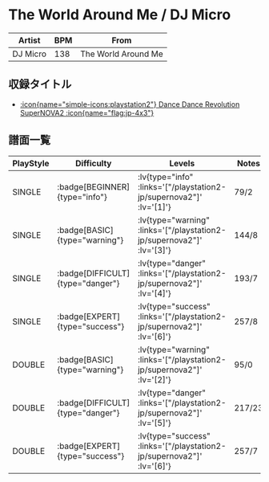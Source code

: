 # The World Around Me / DJ Micro

|Artist|BPM|From|
|------|---|----|
|DJ Micro|138|The World Around Me|

## 収録タイトル

- [ :icon{name="simple-icons:playstation2"} Dance Dance Revolution SuperNOVA2 :icon{name="flag:jp-4x3"} ](/playstation2-jp/supernova2)

## 譜面一覧

|PlayStyle|Difficulty|Levels|Notes|Movie|
|---------|----------|------|-----|-----|
|SINGLE| :badge[BEGINNER]{type="info"} | :lv{type="info" :links='["/playstation2-jp/supernova2"]' :lv='[1]'} |79/2||
|SINGLE| :badge[BASIC]{type="warning"} | :lv{type="warning" :links='["/playstation2-jp/supernova2"]' :lv='[3]'} |144/8||
|SINGLE| :badge[DIFFICULT]{type="danger"} | :lv{type="danger" :links='["/playstation2-jp/supernova2"]' :lv='[4]'} |193/7||
|SINGLE| :badge[EXPERT]{type="success"} | :lv{type="success" :links='["/playstation2-jp/supernova2"]' :lv='[6]'} |257/8||
|DOUBLE| :badge[BASIC]{type="warning"} | :lv{type="warning" :links='["/playstation2-jp/supernova2"]' :lv='[2]'} |95/0||
|DOUBLE| :badge[DIFFICULT]{type="danger"} | :lv{type="danger" :links='["/playstation2-jp/supernova2"]' :lv='[5]'} |217/23||
|DOUBLE| :badge[EXPERT]{type="success"} | :lv{type="success" :links='["/playstation2-jp/supernova2"]' :lv='[6]'} |257/7||
